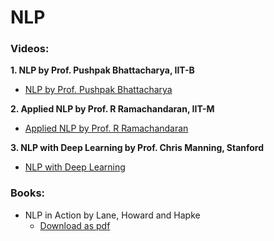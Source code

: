 # NLP

### Videos:

**1. NLP by Prof. Pushpak Bhattacharya, IIT-B**

- [NLP by Prof. Pushpak Bhattacharya](https://www.youtube.com/playlist?list=PLD392E2ACAEF0C689)

**2. Applied NLP by Prof. R Ramachandaran, IIT-M**

- [Applied NLP by Prof. R Ramachandaran](https://www.youtube.com/playlist?list=PLH-xYrxjfO2WyR3pOAB006CYMhNt4wTqp)

**3. NLP with Deep Learning by Prof. Chris Manning, Stanford**

- [NLP with Deep Learning](https://www.youtube.com/playlist?list=PLoROMvodv4rOhcuXMZkNm7j3fVwBBY42z)

### Books:

- NLP in Action by Lane, Howard and Hapke
    + [Download as pdf](https://www.pdfdrive.com/download.pdf?id=188622974&h=dc168df28d64176a28151ccee6674d5a&u=cache)

